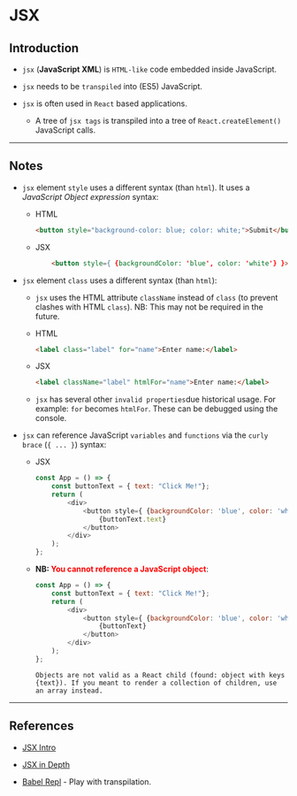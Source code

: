 # JSX

## Introduction

* `jsx` (__JavaScript XML__) is `HTML-like` code embedded inside JavaScript.

* `jsx` needs to be `transpiled` into (ES5) JavaScript.

* `jsx` is often used in `React` based applications. 

    * A tree of `jsx tags` is transpiled into a tree of `React.createElement()` JavaScript calls.

---

## Notes

* `jsx` element `style` uses a different syntax (than `html`). It uses a _JavaScript Object expression_ syntax:

    * HTML
        ```html
        <button style="background-color: blue; color: white;">Submit</button>
        ```

    * JSX
        ```html
            <button style={ {backgroundColor: 'blue', color: 'white'} }>Submit</button>
        ```

* `jsx` element `class` uses a different syntax (than `html`):

    * `jsx` uses the HTML attribute `className` instead of `class` (to prevent clashes with HTML `class`). NB: This may not be required in the future.

    * HTML
        ```html
        <label class="label" for="name">Enter name:</label>
        ```
    
    * JSX

        ```html
        <label className="label" htmlFor="name">Enter name:</label>
        ```
    * `jsx` has several other `invalid properties`due historical usage. For example: `for` becomes `htmlFor`. These can be debugged using the console.

* `jsx` can reference JavaScript `variables` and `functions` via the `curly brace` (`{ ... }`) syntax:
    * JSX

        ```javascript
        const App = () => {
            const buttonText = { text: "Click Me!"};
            return ( 
                <div>
                    <button style={ {backgroundColor: 'blue', color: 'white'} }>
                        {buttonText.text}
                    </button>
                </div>
            );
        };
        ```
    * __NB: <span style="color:red">You cannot reference a JavaScript object__</span>:

        ```javascript
        const App = () => {
            const buttonText = { text: "Click Me!"};
            return ( 
                <div>
                    <button style={ {backgroundColor: 'blue', color: 'white'} }>
                        {buttonText}
                    </button>
                </div>
            );
        };
        ```
        
        ```
        Objects are not valid as a React child (found: object with keys {text}). If you meant to render a collection of children, use an array instead.
        ```

---

## References

* [JSX Intro](https://reactjs.org/docs/introducing-jsx.html)

* [JSX in Depth](https://reactjs.org/docs/jsx-in-depth.html)

* [Babel Repl](https://babeljs.io/repl) - Play with transpilation.